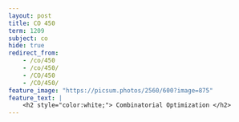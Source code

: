 ```yaml
---
layout: post
title: CO 450
term: 1209
subject: co
hide: true
redirect_from:
    - /co/450
    - /co/450/
    - /CO/450
    - /CO/450/
feature_image: "https://picsum.photos/2560/600?image=875"
feature_text: |
    <h2 style="color:white;"> Combinatorial Optimization </h2>
---
```



